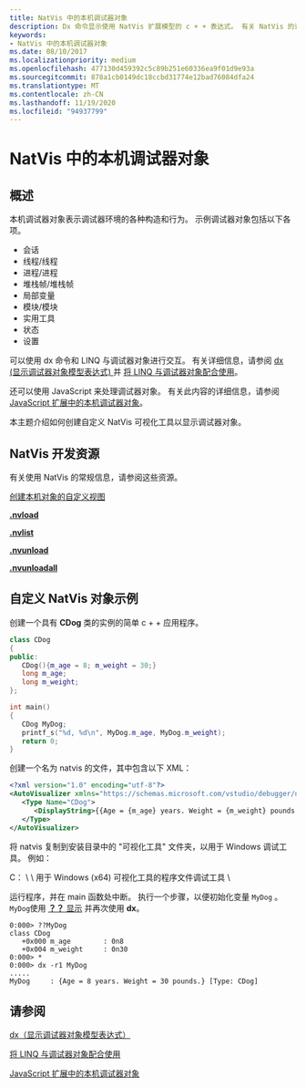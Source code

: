 ```yaml
---
title: NatVis 中的本机调试器对象
description: Dx 命令显示使用 NatVis 扩展模型的 c + + 表达式。 有关 NatVis 的详细信息，请参阅在调试器中创建本机对象的自定义视图。
keywords:
- NatVis 中的本机调试器对象
ms.date: 08/10/2017
ms.localizationpriority: medium
ms.openlocfilehash: 477130d459392c5c89b251e60336ea9f01d9e93a
ms.sourcegitcommit: 878a1cb0149dc18ccbd31774e12bad76084dfa24
ms.translationtype: MT
ms.contentlocale: zh-CN
ms.lasthandoff: 11/19/2020
ms.locfileid: "94937799"
---
```

# <a name="native-debugger-objects-in-natvis"></a>NatVis 中的本机调试器对象

## <a name="overview"></a>概述

本机调试器对象表示调试器环境的各种构造和行为。 示例调试器对象包括以下各项。

-   会话
-   线程/线程
-   进程/进程
-   堆栈帧/堆栈帧
-   局部变量
-   模块/模块
-   实用工具
-   状态
-   设置

可以使用 dx 命令和 LINQ 与调试器对象进行交互。 有关详细信息，请参阅 [dx (显示调试器对象模型表达式) ](dx--display-visualizer-variables-.md) 并 [将 LINQ 与调试器对象配合使用](using-linq-with-the-debugger-objects.md)。

还可以使用 JavaScript 来处理调试器对象。 有关此内容的详细信息，请参阅 [JavaScript 扩展中的本机调试器对象](native-objects-in-javascript-extensions.md)。

本主题介绍如何创建自定义 NatVis 可视化工具以显示调试器对象。 

## <a name="natvis-development-resources"></a>NatVis 开发资源

有关使用 NatVis 的常规信息，请参阅这些资源。

[创建本机对象的自定义视图](/visualstudio/debugger/create-custom-views-of-native-objects)

[**.nvload**](-nvload--natvis-load-.md)

[**.nvlist**](-nvlist--natvis-list-.md)

[**.nvunload**](-nvunload--natvis-unload-.md)

[**.nvunloadall**](-nvunloadall--natvis-unload-all-.md)

## <a name="custom-natvis-object-example"></a>自定义 NatVis 对象示例

创建一个具有 **CDog** 类的实例的简单 c + + 应用程序。

```cpp
class CDog
{
public:
   CDog(){m_age = 8; m_weight = 30;}
   long m_age;
   long m_weight;
};

int main()
{
   CDog MyDog;
   printf_s("%d, %d\n", MyDog.m_age, MyDog.m_weight);
   return 0;
}
```

创建一个名为 natvis 的文件，其中包含以下 XML：

```XML
<?xml version="1.0" encoding="utf-8"?>
<AutoVisualizer xmlns="https://schemas.microsoft.com/vstudio/debugger/natvis/2010">
   <Type Name="CDog">
      <DisplayString>{{Age = {m_age} years. Weight = {m_weight} pounds.}}</DisplayString>
   </Type>
</AutoVisualizer>
```

将 natvis 复制到安装目录中的 "可视化工具" 文件夹，以用于 Windows 调试工具。 例如：

C： \\ \\ 用于 Windows (x64) 可视化工具的程序文件调试工具 \\

运行程序，并在 main 函数处中断。 执行一个步骤，以便初始化变量 `MyDog` 。 `MyDog`使用 [ **？？** 显示](----evaluate-c---expression-.md) 并再次使用 **dx**。

```dbgcmd
0:000> ??MyDog
class CDog
   +0x000 m_age        : 0n8
   +0x004 m_weight     : 0n30
0:000> *
0:000> dx -r1 MyDog
.....
MyDog     : {Age = 8 years. Weight = 30 pounds.} [Type: CDog]
```

## <a name="see-also"></a>请参阅

[dx（显示调试器对象模型表达式）](dx--display-visualizer-variables-.md)

[将 LINQ 与调试器对象配合使用](using-linq-with-the-debugger-objects.md)

[JavaScript 扩展中的本机调试器对象](native-objects-in-javascript-extensions.md) 